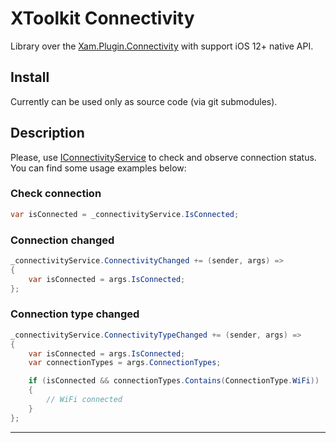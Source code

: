 # XToolkit Connectivity

Library over the [Xam.Plugin.Connectivity](https://github.com/jamesmontemagno/ConnectivityPlugin) with support iOS 12+ native API.

## Install

Currently can be used only as source code (via git submodules).

## Description

Please, use [IConnectivityService](xref:Softeq.XToolkit.Connectivity.IConnectivityService) to check and observe connection status. You can find some usage examples below:

### Check connection

```cs
var isConnected = _connectivityService.IsConnected;
```

### Connection changed

```cs
_connectivityService.ConnectivityChanged += (sender, args) =>
{
    var isConnected = args.IsConnected;
};
```

### Connection type changed

```cs
_connectivityService.ConnectivityTypeChanged += (sender, args) =>
{
    var isConnected = args.IsConnected;
    var connectionTypes = args.ConnectionTypes;

    if (isConnected && connectionTypes.Contains(ConnectionType.WiFi))
    {
        // WiFi connected
    }
};
```

---
